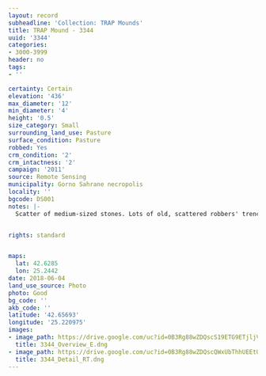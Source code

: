 ```yaml
---
layout: record
subheadline: 'Collection: TRAP Mounds'
title: TRAP Mound - 3344
uuid: '3344'
categories:
- 3000-3999
header: no
tags:
- ''

certainty: Certain
elevation: '436'
max_diameter: '12'
min_diameter: '4'
height: '0.5'
size_category: Small
surrounding_land_use: Pasture
surface_condition: Pasture
robbed: Yes
crm_condition: '2'
crm_intactness: '2'
campaign: '2011'
source: Remote Sensing
municipality: Gorno Sahrane necropolis
locality: ''
bgcode: DS001
notes: |-
  Scatter of medium-sized stones. Lots of old, scattered robbers' trench's.


rights: standard


maps:
  lat: 42.6285
  lon: 25.2442
date: 2018-06-04
land_use_source: Photo
photo: Good
bg_code: ''
akb_code: ''
latitude: '42.65693'
longitude: '25.220975'
images:
- image_path: https://drive.google.com/uc?id=0B3Rg88wZDQscS19ETG9ETjljVEU
  title: 3344_Overview_E.dng
- image_path: https://drive.google.com/uc?id=0B3Rg88wZDQscQWxUbThhUEEtU2M
  title: 3344_Detail_RT.dng
---
```

